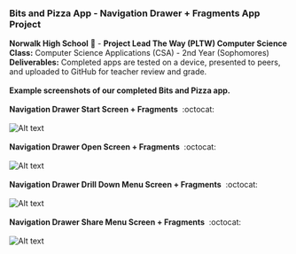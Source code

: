 ### Bits and Pizza App - Navigation Drawer + Fragments App Project<br>
<b>Norwalk High School</b> :school: - <b>Project Lead The Way (PLTW) Computer Science</b><br>
<b>Class:</b> Computer Science Applications (CSA) - 2nd Year (Sophomores)<br>
<b>Deliverables:</b> Completed apps are tested on a device, presented to peers, and uploaded to GitHub for teacher review and grade.   
<br>
<b>Example screenshots of our completed Bits and Pizza app.</b><br><br>
<b>Navigation Drawer Start Screen + Fragments</b>&nbsp;&nbsp;:octocat:<br><br>
![Alt text](https://github.com/vpluma/bitsandpizza/blob/master/screenshots/nav_drawer_start.png "Start Screen")
<br><br>
<b>Navigation Drawer Open Screen + Fragments</b>&nbsp;&nbsp;:octocat:<br><br>
![Alt text](https://github.com/vpluma/bitsandpizza/blob/master/screenshots/nav_drawer_open.png "Start Screen")
<br><br>
<b>Navigation Drawer Drill Down Menu Screen + Fragments</b>&nbsp;&nbsp;:octocat:<br><br>
![Alt text](https://github.com/vpluma/bitsandpizza/blob/master/screenshots/nav_drawer_drilldown.png "Start Screen")
<br><br>
<b>Navigation Drawer Share Menu Screen + Fragments</b>&nbsp;&nbsp;:octocat:<br><br>
![Alt text](https://github.com/vpluma/bitsandpizza/blob/master/screenshots/nav_drawer_share.png "Start Screen")
<br><br>

